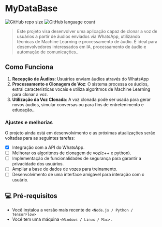 # MyDataBase

![GitHub repo size](https://img.shields.io/github/repo-size/srpavani/CloneVoiceWhatsApp?style=for-the-badge)
![GitHub language count](https://img.shields.io/github/languages/count/srpavani/CloneVoiceWhatsApp?style=for-the-badge)


> Este projeto visa desenvolver uma aplicação capaz de clonar a voz de usuários a partir de áudios enviados via WhatsApp, utilizando técnicas de Machine Learning e processamento de áudio. É ideal para desenvolvedores interessados em IA, processamento de áudio e automação de comunicações..

## Como Funciona

1. **Recepção de Áudios**: Usuários enviam áudios através do WhatsApp
2. **Processamento e Clonagem de Voz**: O sistema processa os áudios, extrai características vocais e utiliza algoritmos de Machine Learning para clonar a voz.
3. **Utilização da Voz Clonada**: A voz clonada pode ser usada para gerar novos áudios, simular conversas ou para fins de entretenimento e educação..

### Ajustes e melhorias

O projeto ainda está em desenvolvimento e as próximas atualizações serão voltadas para as seguintes tarefas:

- [x] Integração com a API do WhatsApp.
- [ ] Melhorar os algoritmos de clonagem de voz(c++ e python).
- [ ] Implementação de funcionalidades de segurança para garantir a privacidade dos usuários.
- [ ] Ampliar a base de dados de vozes para treinamento.
- [ ] Desenvolvimento de uma interface amigável para interação com o usuário.

## 💻 Pré-requisitos

- Você instalou a versão mais recente de `<Node.js / Python / TensorFlow>`
- Você tem uma máquina `<Windows / Linux / Mac>.`

